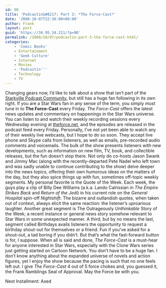 ```yaml
---
id: 90
title: 'Podcastin&#8217; Part 3: *The Force-Cast*'
date: '2008-10-07T22:36:00+00:00'
author: Frank
layout: post
guid: 'https://34.95.34.211/?p=90'
permalink: /2008/10/07/podcastin-part-3-the-force-cast-html/
categories:
    - 'Comic Books'
    - Entertainment
    - 'Geek Culture'
    - Internet
    - Movies
    - 'Podcastin'''
    - Technology
    - TV
---
```


Changing gears now, I’d like to talk about a show that isn’t part of the [Starkville Podcast Community](http://www.blogger.com/www.starkvilleforums.com), but still has a huge fan following in its own right. If you are a Star Wars fan in any sense of the term, you simply *must* tune in to **The Force-Cast** every Friday. *The Force-Cast* offers the latest news updates and commentary on happenings in the Star Wars universe. You can listen to and watch their weekly recording sessions every Wednesday evening at [theforce.net](http://www.blogger.com/theforce.net), and the episodes are released in the podcast feed every Friday. Personally, I’ve not yet been able to watch any of their weekly live webcasts, but I hope to do so soon. They accept live phone and Skype calls from listeners, as well as emails, pre-recorded audio comments and voicemails. The bulk of the show presents listeners with new developments, such as information on new film, TV, book, and collectible releases, but the fun doesn’t stop there. Not only do co-hosts Jason Swank and Jimmy Mac (along with the recently-departed Pete Nadel who left town and was sadly unable to continue contributing to the show) delve deeper into the news topics, offering their own humorous ideas on the matters of the day, but they also spice things up with fun, sometimes off-topic weekly segments. My personal favorite is the Quote of the Week. Each week, the guys play a clip of Billy Dee Williams (a.k.a. Lando Calrissian in *The Empire Strikes Back* and *Return of the Jedi*) in his current role on the *General Hospital* spin-off *Nightshift*. The bizarre and outlandish quotes, when taken out of context, always elicit the same reaction: the listener’s uproarious laughter. Another great segment is  The Outrageously *Unthinkable* Story of the Week; a recent instance or general news story somehow relevant to Star Wars in some unexpected manner. A third, but by no means the last, segment called Birthdays avails listeners the opportunity to request a birthday shout-out for themselves or a friend. Fun if you’ve asked for a shout-out, a tad boring if you didn’t. But that’s what the fast-forward button is for, I suppose. When all is said and done, *The Force-Cast* is a must-hear for anyone interested in Star Wars, especially with the Clone Wars series just getting started on Cartoon Network. You don’t have to be a huge fan. I don’t know anything about the expanded universe of novels and action figures, yet I enjoy the show because the pacing is such that no one feels left out. I give *The Force-Cast* 4 out of 5 force chokes and, you guessed it, the Frank Ramblings Seal of Approval. May the Force be with you. 

Next Installment: Axed
